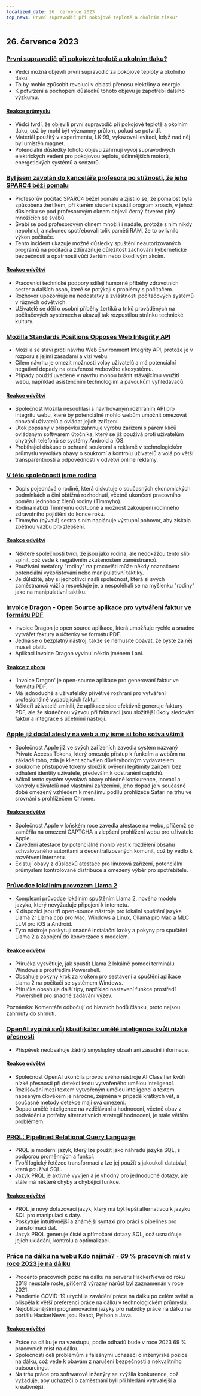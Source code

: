 ```yaml
---
localized_date: 26. července 2023
top_news: První supravodič při pokojové teplotě a okolním tlaku?
---
```




## 26. července 2023

### [První supravodič při pokojové teplotě a okolním tlaku?](https://arxiv.org/abs/2307.12008)

- Vědci možná objevili první supravodič za pokojové teploty a okolního tlaku.
- To by mohlo způsobit revoluci v oblasti přenosu elektřiny a energie.
- K potvrzení a pochopení důsledků tohoto objevu je zapotřebí dalšího výzkumu.

#### [Reakce průmyslu](http://news.ycombinator.com/item?id=36864624)

- Vědci tvrdí, že objevili první supravodič při pokojové teplotě a okolním tlaku, což by mohl být významný průlom, pokud se potvrdí.
- Materiál použitý v experimentu, LK-99, vykazoval levitaci, když nad něj byl umístěn magnet.
- Potenciální důsledky tohoto objevu zahrnují vývoj supravodivých elektrických vedení pro pokojovou teplotu, účinnějších motorů, energetických systémů a senzorů.

### [Byl jsem zavolán do kanceláře profesora po stížnosti, že jeho SPARC4 běží pomalu](https://infosec.exchange/@paco/110772422266480371)

- Profesorův počítač SPARC4 běžel pomalu a zjistilo se, že pomalost byla způsobena žertíkem, při kterém student spustil program xroach, v jehož důsledku se pod profesorovým oknem objevil černý čtverec plný množících se švábů.
- Švábi se pod profesorovým oknem množili i nadále, protože s ním nikdy nepohnul, a nakonec spotřebovali tolik paměti RAM, že to ovlivnilo výkon počítače.
- Tento incident ukazuje možné důsledky spuštění neautorizovaných programů na počítači a zdůrazňuje důležitost zachování kybernetické bezpečnosti a opatrnosti vůči žertům nebo škodlivým akcím.

#### [Reakce odvětví](http://news.ycombinator.com/item?id=36857314)

- Pracovníci technické podpory sdílejí humorné příběhy zdravotních sester a dalších osob, které se potýkají s problémy s počítačem.
- Rozhovor upozorňuje na nedostatky a zvláštnosti počítačových systémů v různých odvětvích.
- Uživatelé se dělí o osobní příběhy žertíků a triků prováděných na počítačových systémech a ukazují tak rozpustilou stránku technické kultury.

### [Mozilla Standards Positions Opposes Web Integrity API](https://github.com/mozilla/standards-positions/issues/852)

- Mozilla se staví proti návrhu Web Environment Integrity API, protože je v rozporu s jejími zásadami a vizí webu.
- Cílem návrhu je omezit možnosti volby uživatelů a má potenciální negativní dopady na otevřenost webového ekosystému.
- Případy použití uvedené v návrhu mohou bránit stávajícímu využití webu, například asistenčním technologiím a pavoukům vyhledávačů.

#### [Reakce odvětví](http://news.ycombinator.com/item?id=36857032)

- Společnost Mozilla nesouhlasí s navrhovaným rozhraním API pro integritu webu, které by potenciálně mohlo webům umožnit omezovat chování uživatelů a ovládat jejich zařízení.
- Útok popsaný v příspěvku zahrnuje výrobu zařízení s párem klíčů ovládaným softwarem útočníka, který se již používá proti uživatelům chytrých telefonů se systémy Android a iOS.
- Probíhající diskuse o ochraně soukromí a reklamě v technologickém průmyslu vyvolává obavy o soukromí a kontrolu uživatelů a volá po větší transparentnosti a odpovědnosti v odvětví online reklamy.

### [V této společnosti jsme rodina](https://pboyd.io/posts/at-company-we-are-family/)

- Dopis pojednává o rodině, která diskutuje o současných ekonomických podmínkách a činí obtížná rozhodnutí, včetně ukončení pracovního poměru jednoho z členů rodiny (Timmyho).
- Rodina nabízí Timmymu odstupné a možnost zakoupení rodinného zdravotního pojištění do konce roku.
- Timmyho (bývalá) sestra s ním naplánuje výstupní pohovor, aby získala zpětnou vazbu pro zlepšení.

#### [Reakce odvětví](http://news.ycombinator.com/item?id=36864476)

- Některé společnosti tvrdí, že jsou jako rodina, ale nedokážou tento slib splnit, což vede k negativním zkušenostem zaměstnanců.
- Používání metafory "rodiny" na pracovišti může někdy naznačovat potenciální vykořisťování nebo manipulativní taktiky.
- Je důležité, aby si jednotlivci našli společnost, která si svých zaměstnanců váží a respektuje je, a nespoléhali se na myšlenku "rodiny" jako na manipulativní taktiku.

### [Invoice Dragon - Open Source aplikace pro vytváření faktur ve formátu PDF](https://invoicedragon.com/)

- Invoice Dragon je open source aplikace, která umožňuje rychle a snadno vytvářet faktury a účtenky ve formátu PDF.
- Jedná se o bezplatný nástroj, takže se nemusíte obávat, že byste za něj museli platit.
- Aplikaci Invoice Dragon vyvinul někdo jménem Lani.

#### [Reakce z oboru](http://news.ycombinator.com/item?id=36860898)

- 'Invoice Dragon' je open-source aplikace pro generování faktur ve formátu PDF.
- Má jednoduché a uživatelsky přívětivé rozhraní pro vytváření profesionálně vypadajících faktur.
- Někteří uživatelé zmínili, že aplikace sice efektivně generuje faktury PDF, ale že skutečnou výzvou při fakturaci jsou složitější úkoly sledování faktur a integrace s účetními nástroji.

### [Apple již dodal atesty na web a my jsme si toho sotva všimli](https://httptoolkit.com/blog/apple-private-access-tokens-attestation/)

- Společnost Apple již ve svých zařízeních zavedla systém nazvaný Private Access Tokens, který omezuje přístup k funkcím a webům na základě toho, zda je klient schválen důvěryhodným vydavatelem.
- Soukromé přístupové tokeny slouží k ověření legitimity zařízení bez odhalení identity uživatele, především k odstranění captchů.
- Ačkoli tento systém vyvolává obavy ohledně konkurence, inovací a kontroly uživatelů nad vlastními zařízeními, jeho dopad je v současné době omezený vzhledem k menšímu podílu prohlížeče Safari na trhu ve srovnání s prohlížečem Chrome.

#### [Reakce odvětví](http://news.ycombinator.com/item?id=36862494)

- Společnost Apple v loňském roce zavedla atestace na webu, přičemž se zaměřila na omezení CAPTCHA a zlepšení prohlížení webu pro uživatele Apple.
- Zavedení atestace by potenciálně mohlo vést k rozdělení obsahu schvalovaného autoritami a decentralizovaných komunit, což by vedlo k rozvětvení internetu.
- Existují obavy z důsledků atestace pro linuxová zařízení, potenciální průmyslem kontrolované distribuce a omezený výběr pro spotřebitele.

### [Průvodce lokálním provozem Llama 2](https://replicate.com/blog/run-llama-locally)

- Komplexní průvodce lokálním spuštěním Llama 2, nového modelu jazyka, který nevyžaduje připojení k internetu.
- K dispozici jsou tři open-source nástroje pro lokální spuštění jazyka Llama 2: Llama.cpp pro Mac, Windows a Linux, Ollama pro Mac a MLC LLM pro iOS a Android.
- Tyto nástroje poskytují snadné instalační kroky a pokyny pro spuštění Llama 2 a zapojení do konverzace s modelem.

#### [Reakce odvětví](http://news.ycombinator.com/item?id=36865495)

- Příručka vysvětluje, jak spustit Llama 2 lokálně pomocí terminálu Windows s prostředím Powershell.
- Obsahuje pokyny krok za krokem pro sestavení a spuštění aplikace Llama 2 na počítači se systémem Windows.
- Příručka obsahuje další tipy, například nastavení funkce prostředí Powershell pro snadné zadávání výzev.

Poznámka: Komentáře odbočují od hlavních bodů článku, proto nejsou zahrnuty do shrnutí.

### [OpenAI vypíná svůj klasifikátor umělé inteligence kvůli nízké přesnosti](https://decrypt.co/149826/openai-quietly-shutters-its-ai-detection-tool)

- Příspěvek neobsahuje žádný smysluplný obsah ani zásadní informace.

#### [Reakce odvětví](http://news.ycombinator.com/item?id=36862850)

- Společnost OpenAI ukončila provoz svého nástroje AI Classifier kvůli nízké přesnosti při detekci textu vytvořeného umělou inteligencí.
- Rozlišování mezi textem vytvořeným umělou inteligencí a textem napsaným člověkem je náročné, zejména v případě krátkých vět, a současné metody detekce mají svá omezení.
- Dopad umělé inteligence na vzdělávání a hodnocení, včetně obav z podvádění a potřeby alternativních strategií hodnocení, je stále větším problémem.

### [PRQL: Pipelined Relational Query Language](https://github.com/PRQL/prql)

- PRQL je moderní jazyk, který lze použít jako náhradu jazyka SQL, s podporou proměnných a funkcí.
- Tvoří logický řetězec transformací a lze jej použít s jakoukoli databází, která používá SQL.
- Jazyk PRQL je aktivně vyvíjen a je vhodný pro jednoduché dotazy, ale stále má některé chyby a chybějící funkce.

#### [Reakce odvětví](http://news.ycombinator.com/item?id=36866861)

- PRQL je nový dotazovací jazyk, který má být lepší alternativou k jazyku SQL pro manipulaci s daty.
- Poskytuje intuitivnější a známější syntaxi pro práci s pipelines pro transformaci dat.
- Jazyk PRQL generuje čisté a přímočaré dotazy SQL, což usnadňuje jejich ukládání, kontrolu a optimalizaci.

### [Práce na dálku na webu Kdo najímá? - 69 % pracovních míst v roce 2023 je na dálku](https://blog.spatial.chat/tracking-hackernews-shifting-preferences-for-remote-jobs-over-5-years/)

- Procento pracovních pozic na dálku na serveru HackerNews od roku 2018 neustále roste, přičemž výrazný nárůst byl zaznamenán v roce 2021.
- Pandemie COVID-19 urychlila zavádění práce na dálku po celém světě a přispěla k větší preferenci práce na dálku v technologickém průmyslu.
- Nejoblíbenějšími programovacími jazyky pro nabídky práce na dálku na portálu HackerNews jsou React, Python a Java.

#### [Reakce odvětví](http://news.ycombinator.com/item?id=36863280)

- Práce na dálku je na vzestupu, podle odhadů bude v roce 2023 69 % pracovních míst na dálku.
- Společnosti čelí problémům s falešnými uchazeči o inženýrské pozice na dálku, což vede k obavám z narušení bezpečnosti a nekvalitního outsourcingu.
- Na trhu práce pro softwarové inženýry se zvýšila konkurence, což vyžaduje, aby uchazeči o zaměstnání byli při hledání vytrvalejší a kreativnější.

</Steps>
